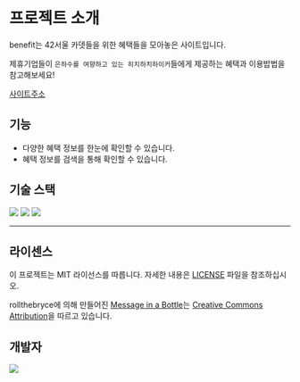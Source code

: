 # 프로젝트 소개

benefit는 42서울 카뎃들을 위한 혜택들을 모아놓은 사이트입니다.

제휴기업들이 `은하수를 여향하고 있는 히치하치하이커`들에게 제공하는 혜택과 이용밥법을 참고해보세요! 

[사이트주소](https://benefit.42seoul.link/)

## 기능
- 다양한 혜택 정보를 한눈에 확인할 수 있습니다.
- 혜택 정보를 검색을 통해 확인할 수 있습니다.


## 기술 스택

<img src="https://img.shields.io/badge/Vercel-000000?style=for-the-badge&logo=Vercel&logoColor=#000000">
<img src="https://img.shields.io/badge/Three.js-000000?style=for-the-badge&logo=Three.js&logoColor=#000000">
<img src="https://img.shields.io/badge/svelte kit-E34F26?style=for-the-badge&logo=svelte&logoColor=white"> 

---


## 라이센스

이 프로젝트는 MIT 라이선스를 따릅니다. 자세한 내용은 [LICENSE](LICENSE) 파일을 참조하십시오. 

rollthebryce에 의해 만들어진 [Message in a Bottle](https://skfb.ly/6YYwn)는 [Creative Commons Attribution](http://creativecommons.org/licenses/by/4.0/)을 따르고 있습니다.

## 개발자

<a href="https://github.com/YeonSeong-Lee/benefit/graphs/contributors">
  <img src="https://contrib.rocks/image?repo=YeonSeong-Lee/benefit" />
</a>
